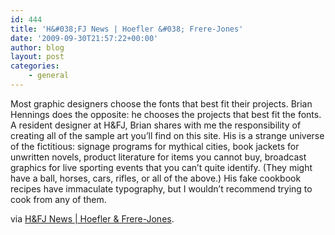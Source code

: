 ```yaml
---
id: 444
title: 'H&#038;FJ News | Hoefler &#038; Frere-Jones'
date: '2009-09-30T21:57:22+00:00'
author: blog
layout: post
categories:
    - general
---
```


Most graphic designers choose the fonts that best fit their projects. Brian Hennings does the opposite: he chooses the projects that best fit the fonts. A resident designer at H&amp;FJ, Brian shares with me the responsibility of creating all of the sample art you’ll find on this site. His is a strange universe of the fictitious: signage programs for mythical cities, book jackets for unwritten novels, product literature for items you cannot buy, broadcast graphics for live sporting events that you can’t quite identify. (They might have a ball, horses, cars, rifles, or all of the above.) His fake cookbook recipes have immaculate typography, but I wouldn’t recommend trying to cook from any of them.

via [H&amp;FJ News | Hoefler &amp; Frere-Jones](http://www.typography.com/ask/showBlog.php?blogID=208).